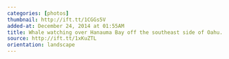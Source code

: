 ```yaml
---
categories: [photos]
thumbnail: http://ift.tt/1CGGs5V
added-at: December 24, 2014 at 01:55AM
title: Whale watching over Hanauma Bay off the southeast side of Oahu. 🐳🔭
source: http://ift.tt/1xKuZTL
orientation: landscape
---
```

